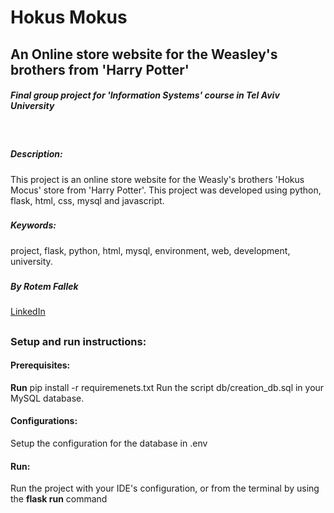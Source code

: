 # Hokus Mokus

## An Online store website for the Weasley's brothers from 'Harry Potter'
##### Final group project for 'Information Systems' course in Tel Aviv University
<br/>

##### Description: 
This project is an online store website for the Weasly's brothers 'Hokus Mocus' store from 'Harry Potter'.
This project was developed using python, flask, html, css, mysql and javascript.
<br/>
 
   
###
##### Keywords: 
project, flask, python, html, mysql, environment, web, development, university.
###

##### By Rotem Fallek
[LinkedIn](https://www.linkedin.com/in/rotem-fallek/)
##
 
### Setup and run instructions:

#### Prerequisites:
**Run** pip install -r requiremenets.txt
Run the script db/creation_db.sql in your MySQL database.
<br/>

#### Configurations:
Setup the configuration for the database in .env
<br/>
 
#### Run:
Run the project with your IDE's configuration, or from the terminal by using the **flask run** command
 
